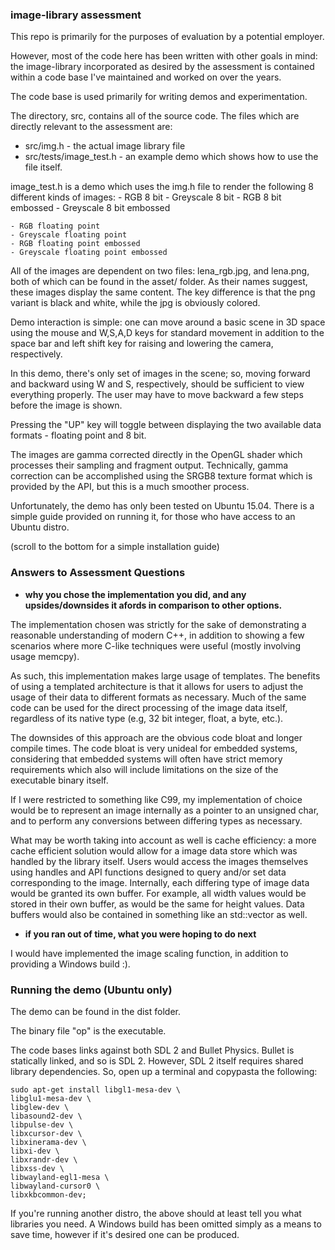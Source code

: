 ### image-library assessment

This repo is primarily for the purposes of evaluation by a potential employer.

However, most of the code here has been written with other goals in mind:
the image-library incorporated as desired by the assessment is contained
within a code base I've maintained and worked on over the years.

The code base is used primarily for writing demos and experimentation.

The directory, src, contains all of the source code. The files which are
directly relevant to the assessment are:

* src/img.h - the actual image library file
* src/tests/image_test.h - an example demo which shows how to use the file
itself.

image_test.h is a demo which uses the img.h file to
render the following 8 different kinds of images:
    - RGB 8 bit
    - Greyscale 8 bit
    - RGB 8 bit embossed
    - Greyscale 8 bit embossed

    - RGB floating point
    - Greyscale floating point
    - RGB floating point embossed
    - Greyscale floating point embossed

All of the images are dependent on two files: lena_rgb.jpg, and lena.png,
both of which can be found in the asset/ folder. As their names suggest,
these images display the same content. The key difference is that
the png variant is black and white, while the jpg is obviously colored.

Demo interaction is simple: one can move around a basic scene in 3D
space using the mouse and W,S,A,D keys for standard movement
in addition to the space bar and left shift key for raising and lowering the
camera, respectively.

In this demo, there's only set of images in the scene; so,
moving forward and backward using W and S, respectively, should be sufficient
to view everything properly. The user may have to move backward a few
steps before the image is shown.

Pressing the "UP" key will toggle between displaying
the two available data formats - floating point and 8 bit.

The images are gamma corrected directly in the OpenGL shader which processes
their sampling and fragment output. Technically, gamma correction can be
accomplished using the SRGB8 texture format which is provided by the API,
but this is a much smoother process.

Unfortunately, the demo has only been tested on Ubuntu 15.04. There is a simple
guide provided on running it, for those who have access to an Ubuntu distro.

(scroll to the bottom for a simple installation guide)

### Answers to Assessment Questions

* **why you chose the implementation you did, and any upsides/downsides it
  afords in comparison to other options.**

The implementation chosen was strictly for the sake of demonstrating a
reasonable understanding of modern C++, in addition to showing
a few scenarios where more C-like techniques were useful (mostly
    involving usage memcpy).

As such, this implementation makes large usage of templates. The benefits
of using a templated architecture is that it allows for users to adjust
the usage of their data to different formats as necessary. Much of the same
code can be used for the direct processing of the image data itself, regardless
of its native type (e.g, 32 bit integer, float, a byte, etc.).

The downsides of this approach are the obvious code bloat and longer compile
times. The code bloat is very unideal for embedded systems, considering that
embedded systems will often have strict memory requirements which also
will include limitations on the size of the executable binary itself.

If I were restricted to something like C99, my implementation of choice
would be to represent an image internally as a pointer to an unsigned char,
and to perform any conversions between differing types as necessary.

What may be worth taking into account as well is cache efficiency: a more cache
efficient solution would allow for a image data store which was handled
by the library itself. Users would access the images themselves using
handles and API functions designed to query and/or set data corresponding
to the image. Internally, each differing type of image data would be granted
its own buffer. For example, all width values would be stored in their own
buffer, as would be the same for height values. Data buffers
would also be contained in something like an std::vector as well.

* **if you ran out of time, what you were hoping to do next**

I would have implemented the image scaling function, in addition
to providing a Windows build :).   

### Running the demo (Ubuntu only)

The demo can be found in the dist folder.

The binary file "op" is the executable.

The code bases links against both SDL 2 and Bullet Physics. Bullet is statically
linked, and so is SDL 2. However, SDL 2 itself requires shared
library dependencies. So, open up a terminal and copypasta
the following:

```
sudo apt-get install libgl1-mesa-dev \
libglu1-mesa-dev \
libglew-dev \
libasound2-dev \
libpulse-dev \
libxcursor-dev \
libxinerama-dev \
libxi-dev \
libxrandr-dev \
libxss-dev \
libwayland-egl1-mesa \
libwayland-cursor0 \
libxkbcommon-dev;
```

If you're running another distro, the above should at least tell you what
libraries you need. A Windows build has been omitted simply as a means
to save time, however if it's desired one can be produced.
